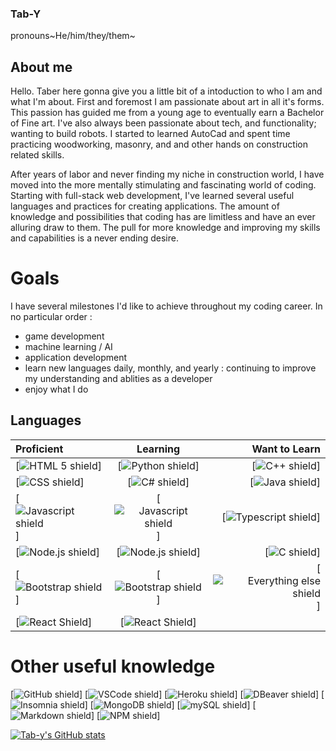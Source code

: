 ### Tab-Y
pronouns~He/him/they/them~


## About me

Hello. Taber here gonna give you a little bit of a intoduction to who I am and what I'm about. First and foremost I am passionate about art in all it's forms.
This passion has guided me from a young age to eventually earn a Bachelor of Fine art. I've also always been passionate about tech, and functionality; wanting 
to build robots. I started to learned AutoCad and spent time practicing woodworking, masonry, and and other hands on construction related skills. 

After years of labor and never finding my niche in construction world, I have moved into the more mentally stimulating and fascinating world of coding. Starting with
full-stack web development, I've learned several useful languages and practices for creating applications. The amount of knowledge and possibilities that coding has
are limitless and have an ever alluring draw to them. The pull for more knowledge and improving my skills and capabilities is a never ending desire. 


# Goals

I have several milestones I'd like to achieve throughout my coding career. In no particular order :
- game development
- machine learning / AI
- application development
- learn new languages daily, monthly, and yearly : continuing to improve my understanding and ablities as a developer
- enjoy what I do


## Languages

| Proficient  | Learning  | Want to Learn   |
| :---        |   :---:   |         ---:    |
| [![HTML 5 shield](https://img.shields.io/badge/HTML5-Red)] | [![Python shield](https://img.shields.io/badge/Python-blue)] | [![C++ shield](https://img.shields.io/badge/C++-yellow)] |
| [![CSS shield](https://img.shields.io/badge/CSS-yellow)] | [![C# shield](https://img.shields.io/badge/C#-orange)] | [![Java shield](https://img.shields.io/badge/Java-green)] |
| [![Javascript shield](https://img.shields.io/badge/Javascript-yellowgreen)] | [![Javascript shield](https://img.shields.io/badge/Javascript-yellowgreen)] | [![Typescript shield](https://img.shields.io/badge/Typescript/blue)] |
| [![Node.js shield](https://img.shields.io/badge/Node.js-brightgreen)] | [![Node.js shield](https://img.shields.io/badge/Node.js-brightgreen)] | [![C shield](https://img.shields.io/badge/C-yellow)] |
| [![Bootstrap shield](https://img.shields.io/badge/Bootstrap-grey)] | [![Bootstrap shield](https://img.shields.io/badge/Bootstrap-grey)] | [![Everything else shield](https://img.shields.io/badge/Everything_else-red)] |
| [![React Shield](https://img.shields.io/badge/React-blue)] | [![React Shield](https://img.shields.io/badge/React-blue)] | |


# Other useful knowledge

[![GitHub shield](https://img.shields.io/badge/GitHub-black)] [![VSCode shield](https://img.shields.io/badge/VSCode-blue)] [![Heroku shield](https://img.shields.io/badge/Heroku-red)]
[![DBeaver shield](https://img.shields.io/badge/DBeaver-yellow)] [![Insomnia shield](https://img.shields.io/badge/Insomnia-purple)] [![MongoDB shield](https://img.shields.io/badge/MongoDB-green)]
[![mySQL shield](https://img.shields.io/badge/mySQL-orange)] [![Markdown shield](https://img.shields.io/badge/Markdown-grey)] [![NPM shield](https://img.shields.io/badge/NPM-brown)]

[![Tab-y's GitHub stats](https://github-readme-stats.vercel.app/api?username=tab-y)](https://github.com/tab-y/github-readme-stats)



<!--
**Tab-Y/Tab-Y** is a ✨ _special_ ✨ repository because its `README.md` (this file) appears on your GitHub profile.
